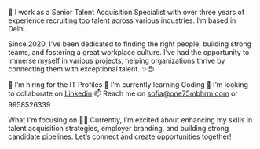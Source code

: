 👋 I work as a Senior Talent Acquisition Specialist with over three years of experience recruiting top talent across various industries. I’m based in Delhi.

Since 2020, I've been dedicated to finding the right people, building strong teams, and fostering a great workplace culture. I’ve had the opportunity to immerse myself in various projects, helping organizations thrive by connecting them with exceptional talent. ✨😍

👀 I’m hiring for the IT Profiles
🌱 I’m currently learning Coding
💞️ I’m looking to collaborate on [Linkedin]([url](https://www.linkedin.com/in/sofia-khan-11812024b/))
📫 Reach me on sofia@one75mbhrm.com or 9958526339


What I'm focusing on 👨‍💻
Currently, I’m excited about enhancing my skills in talent acquisition strategies, employer branding, and building strong candidate pipelines. Let’s connect and create opportunities together!
<!---
one75mbhrm/one75mbhrm is a ✨ special ✨ repository because its `README.md` (this file) appears on your GitHub profile.
You can click the Preview link to take a look at your changes.
--->
